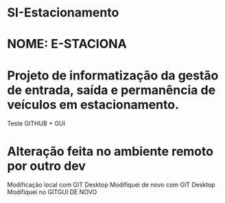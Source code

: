 # SI-Estacionamento
# NOME: E-STACIONA
# Projeto de informatização da gestão de entrada, saída e permanência de veículos em estacionamento.
Teste GITHUB + GUI
# Alteração feita no ambiente remoto por outro dev
Modificação local com GIT Desktop
Modifiquei de novo com GIT Desktop
Modifiquei no GITGUI DE NOVO 